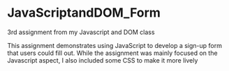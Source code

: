 # JavaScriptandDOM_Form
3rd assignment from my Javascript and DOM class

This assignment demonstrates using JavaScript to develop a sign-up form that users could fill out.
While the assignment was mainly focused on the Javascript aspect, I also included some CSS to make it more lively

